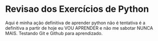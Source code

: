 # Revisao dos Exercícios de Python
 Aqui é minha ação definitiva de aprender python não é tentativa é a definitiva a partir de hoje eu VOU APRENDER e não me sabotar NUNCA MAIS.
Testando Git e Github para aprendizado.